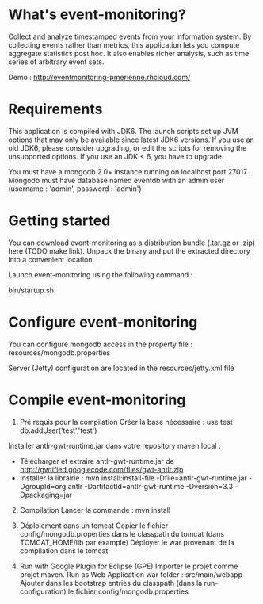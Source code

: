 # What's event-monitoring?

Collect and analyze timestamped events from your information system. 
By collecting events rather than metrics, this application lets you compute aggregate statistics post hoc. 
It also enables richer analysis, such as time series of arbitrary event sets.

Demo : http://eventmonitoring-pmerienne.rhcloud.com/


# Requirements

This application is compiled with JDK6. The launch scripts set up JVM options that may only be available since latest JDK6 versions.
If you use an old JDK6, please consider upgrading, or edit the scripts for removing the unsupported options.
If you use an JDK < 6, you have to upgrade.

You must have a mongodb 2.0+ instance running on localhost port 27017. Mongodb must have database named eventdb with an admin user (username : 'admin', password : 'admin')

# Getting started

You can download event-monitoring as a distribution bundle (.tar.gz or .zip) here (TODO make link). 
Unpack the binary and put the extracted directory into a convenient location.

Launch event-monitoring using the following command :

bin/startup.sh

# Configure event-monitoring

You can configure mongodb access in the property file : resources/mongodb.properties

Server (Jetty) configuration are located in the resources/jetty.xml file


# Compile event-monitoring

1) Pré requis pour la compilation
Créer la base nécessaire :
	use test
	db.addUser('test','test')

Installer antlr-gwt-runtime.jar dans votre repository maven local :
- Télécharger et extraire antlr-gwt-runtime.jar de http://gwtified.googlecode.com/files/gwt-antlr.zip
- Installer la librairie : mvn install:install-file -Dfile=antlr-gwt-runtime.jar -DgroupId=org.antlr -DartifactId=antlr-gwt-runtime -Dversion=3.3 -Dpackaging=jar

2) Compilation 
Lancer la commande : 
mvn install

3) Déploiement dans un tomcat
Copier le fichier config/mongodb.properties dans le classpath du tomcat (dans TOMCAT_HOME/lib par example)
Déployer le war provenant de la compilation dans le tomcat

4) Run with Google Plugin for Eclipse (GPE)
Importer le projet comme projet maven.
Run as Web Application
war folder : src/main/webapp
Ajouter dans les bootstrap entries du classpath (dans la run-configuration) le fichier config/mongodb.properties

